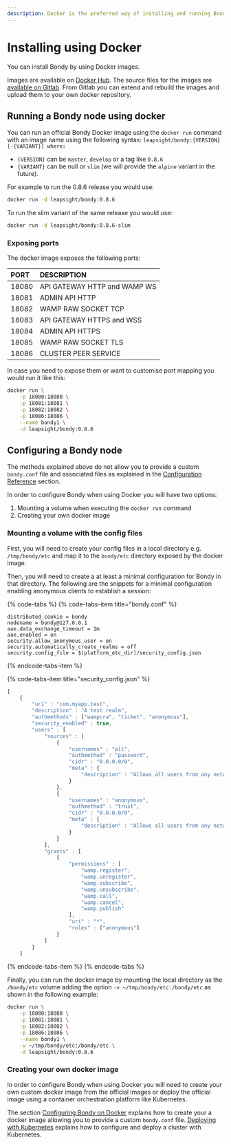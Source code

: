 ```yaml
---
description: Docker is the preferred way of installing and running Bondy.
---
```


# Installing using Docker

You can install Bondy by using Docker images. 

Images are available on [Docker Hub](https://hub.docker.com/r/leapsight/bondy). The source files for the images are [available on Gitlab](https://gitlab.com/leapsight/bondy_docker). From Gitlab you can extend and rebuild the images and upload them to your own docker repository.

## Running a Bondy node using docker

You can run an official Bondy Docker image using the `docker run` command with an image name using the following syntax: `leapsight/bondy:{VERSION}[-{VARIANT}] where:`

* `{VERSION}` can be `master`, `develop` or a tag like `0.8.6` 
* `{VARIANT}` can be null or `slim` \(we will provide the `alpine` variant in the future\).

For example to run the 0.8.6 release you would use:

```bash
docker run -d leapsight/bondy:0.8.6
```

To run the slim variant of the same release you would use:

```bash
docker run -d leapsight/bondy:0.8.6-slim
```

### Exposing ports

The docker image exposes the following ports:

| PORT | DESCRIPTION |
| :--- | :--- |
| 18080 | API GATEWAY HTTP and WAMP WS |
| 18081 | ADMIN API HTTP |
| 18082 | WAMP RAW SOCKET TCP |
| 18083 | API GATEWAY HTTPS and WSS |
| 18084 | ADMIN API HTTPS |
| 18085 | WAMP RAW SOCKET TLS |
| 18086 | CLUSTER PEER SERVICE |

In case you need to expose them or want to customise port mapping you would run it like this:

```bash
docker run \
    -p 18080:18080 \
    -p 18081:18081 \
    -p 18082:18082 \
    -p 18086:18086 \
    --name bondy1 \
    -d leapsight/bondy:0.8.6
```

## Configuring a Bondy node

The methods explained above do not allow you to provide a custom `bondy.conf` file and associated files as explained in the [Configuration Reference](../configuring/configuration-reference/) section.

In order to configure Bondy when using Docker you will have two options:

1. Mounting a volume when executing the `docker run` command
2. Creating your own docker image

### Mounting a volume with the config files

First, you will need to create your config files in a local directory e.g. `/tmp/bondy/etc` and map it to the `bondy/etc` directory exposed by the docker image.

Then, you will need to create a at least a minimal configuration for Bondy in that directory. The following are the snippets for a minimal configuration enabling anonymous clients to establish a session:

{% code-tabs %}
{% code-tabs-item title="bondy.conf" %}
```text
distributed_cookie = bondy
nodename = bondy@127.0.0.1
aae.data_exchange_timeout = 1m
aae.enabled = on
security.allow_anonymous_user = on
security.automatically_create_realms = off
security.config_file = $(platform_etc_dir)/security_config.json

```
{% endcode-tabs-item %}

{% code-tabs-item title="security\_config.json" %}
```javascript
[ 
    { 
        "uri" : "com.myapp.test", 
        "description" : "A test realm", 
        "authmethods" : ["wampcra", "ticket", "anonymous"], 
        "security_enabled" : true, 
        "users" : [ 
            "sources" : [ 
                { 
                    "usernames" : "all", 
                    "authmethod" : "password", 
                    "cidr" : "0.0.0.0/0", 
                    "meta" : { 
                        "description" : "Allows all users from any network authenticate using password credentials." 
                    } 
                }, 
                { 
                    "usernames" : "anonymous", 
                    "authmethod" : "trust", 
                    "cidr" : "0.0.0.0/0", 
                    "meta" : { 
                        "description" : "Allows all users from any network authenticate as anonymous." 
                    }
                } 
            ], 
            "grants" : [
                { 
                    "permissions" : [ 
                        "wamp.register", 
                        "wamp.unregister", 
                        "wamp.subscribe", 
                        "wamp.unsubscribe", 
                        "wamp.call", 
                        "wamp.cancel", 
                        "wamp.publish" 
                    ], 
                    "uri" : "*", 
                    "roles" : ["anonymous"] 
                } 
            ] 
        }
    ]
```
{% endcode-tabs-item %}
{% endcode-tabs %}

Finally, you can run the docker image by mounting the local directory as the `/bondy/etc` volume adding the option `-v ~/tmp/bondy/etc:/bondy/etc` as shown in the following example:

```bash
docker run \
    -p 18080:18080 \
    -p 18081:18081 \
    -p 18082:18082 \
    -p 18086:18086 \
    --name bondy1 \
    -v ~/tmp/bondy/etc:/bondy/etc \
    -d leapsight/bondy:0.8.6
```

### Creating your own docker image

In order to configure Bondy when using Docker you will need  to create your own custom docker image from the official images or deploy the official image using a container orchestration platform like Kubernetes. 

The section [Configuring Bondy on Docker](../configuring/configuring-bondy-on-docker.md)  explains how to create your a docker image allowing you to provide a custom `bondy.conf` file. [Deploying with Kubernetes](deploying-with-kubernetes.md) explains how to configure and deploy a cluster with Kubernetes.



